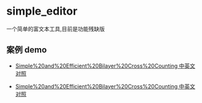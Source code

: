 # simple_editor
一个简单的富文本工具,目前是功能残缺版

## 案例 demo
* [Simple%20and%20Efficient%20Bilayer%20Cross%20Counting 中英文对照](https://officialbusiness.github.io/simple_editor/example/paper/Simple%20and%20Efficient%20Bilayer%20Cross%20Counting/Simple%20and%20Efficient%20Bilayer%20Cross%20Counting.html)

* [Simple%20and%20Efficient%20Bilayer%20Cross%20Counting 中英文对照](https://officialbusiness.github.io/simple_editor/example/paper/A%20Technique%20for%20Drawing%20Directed%20Graphs/A%20Technique%20for%20Drawing%20Directed%20Graphs.html)
